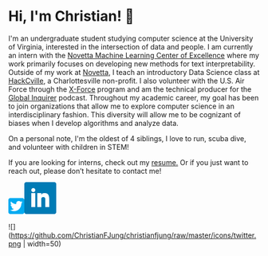 # Hi, I'm Christian! :wave:

I'm an undergraduate student studying computer science at the University of Virginia, interested in the intersection of data and people. I am currently an intern with the [Novetta Machine Learning Center of Excellence](https://www.novetta.com/2018/07/novetta-launches-machine-learning-center-of-excellence/) where my work primarily focuses on developing new methods for text interpretability. Outside of my work at [Novetta](https://www.novetta.com/), I teach an introductory Data Science class at [HackCville](https://hackcville.com/course/node/), a Charlottesville non-profit. I also volunteer with the U.S. Air Force through the [X-Force](https://www.nsin.us/x-force/) program and am the technical producer for the [Global Inquirer](https://www.globalinquirer.org/) podcast. Throughout my academic career, my goal has been  to join  organizations that  allow me to explore computer science in an interdisciplinary fashion. This diversity will allow me to be cognizant of biases when I develop algorithms and analyze data.

On a personal note, I'm the oldest of 4 siblings, I love to run, scuba dive, and volunteer with children in STEM!

If you are looking for interns, check out my [resume.](http://christianfjung.com/resume.pdf) Or if you just want to reach out, please don’t hesitate to contact me!



[<img src="https://github.com/ChristianFJung/christianfjung/raw/master/icons/twitter.png" style="zoom:50%;" />](http://twitter.christianfjung.com/)[<img src="https://github.com/ChristianFJung/christianfjung/raw/master/icons/linkedin.png"  />](http://linkedin.christianfjung.com/)



 

![](https://github.com/ChristianFJung/christianfjung/raw/master/icons/twitter.png | width=50)

